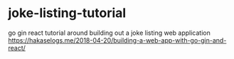 # joke-listing-tutorial
go gin react tutorial around building out a joke listing web application
https://hakaselogs.me/2018-04-20/building-a-web-app-with-go-gin-and-react/
